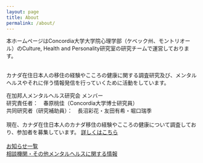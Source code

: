 ```yaml
---
layout: page
title: About
permalink: /about/
---
```


本ホームページはConcordia大学大学院心理学部（ケベック州、モントリオール）のCulture, Health and Personality研究室の研究チームで運営しております。

<br>
カナダ在住日本人の移住の経験やこころの健康に関する調査研究及び、メンタルヘルスやそれに伴う情報発信を行っていくために活動をしています。

在加邦人メンタルヘルス研究会 メンバー<br>
研究責任者：　春原桃佳（Concordia大学博士研究員）<br>
共同研究者（研究補助員）：　長沼彩花・友田有希・堀口瑞季<br>
<br>
現在、カナダ在住日本人のカナダ移住の経験やこころの健康について調査しており、参加者を募集しています。
 [詳しくはこちら](https://acculturationproject.github.io/misc/2024/02/19/deploy_this_page.html)<br>
<br>
[お知らせ一覧](https://github.com/jekyll/minima)<br>
[相談機関・その他メンタルヘルスに関する情報](https://github.com/jekyll/minima)<br>


[jekyll-organization]: https://github.com/jekyll
